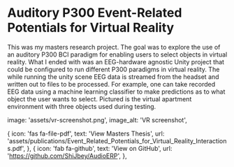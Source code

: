 # Auditory P300 Event-Related Potentials for Virtual Reality

This was my masters research project. The goal was to explore the use of an auditory P300 BCI paradigm for enabling users to select objects in virtual reality. What I ended with was an EEG-hardware agnostic Unity project that could be configured to run different P300 paradigms in virtual reality. The while running the unity scene EEG data is streamed from the headset and written out to files to be processed. For example, one can take recorded EEG data using a machine learning classifier to make predictions as to what object the user wants to select. Pictured is the virtual apartment environment with three objects used during testing.


image: 'assets/vr-screenshot.png',
    image_alt: 'VR screenshot',

{
        icon: 'fas fa-file-pdf',
        text: 'View Masters Thesis',
        url: 'assets/publications/Event_Related_Potentials_for_Virtual_Reality_Interactions.pdf',
      },
      {
        icon: 'fab fa-github',
        text: 'View on GitHub',
        url: 'https://github.com/ShiJbey/AudioERP',
      },
